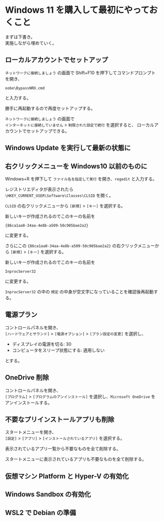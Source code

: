 # Windows 11 を購入して最初にやっておくこと

まずは下書き。  
実施しながら埋めていく。

## ローカルアカウントでセットアップ
`ネットワークに接続しましょう` の画面で Shift+F10 を押下してコマンドプロンプトを開き、
```
oobe\BypassNRO.cmd
```
と入力する。

勝手に再起動するので再度セットアップする。

`ネットワークに接続しましょう` の画面で  
`インターネットに接続していません` > `制限された設定で続行` を選択すると、
ローカルアカウントでセットアップできる。

## Windows Update を実行して最新の状態に

## 右クリックメニューを Windows10 以前のものに
Windows+R を押下して `ファイル名を指定して実行` を開き、`regedit` と入力する。

レジストリエディタが表示されたら  
`\HKEY_CURRENT_USER\Software\Classes\CLSID` を開く。

`CLSID` の右クリックメニューから `[新規]` > `[キー]` を選択する。

新しいキーが作成されるのでこのキーの名前を

```
{86ca1aa0-34aa-4e8b-a509-50c905bae2a2}
```

に変更する。

さらにこの `{86ca1aa0-34aa-4e8b-a509-50c905bae2a2}` の右クリックメニューから `[新規]` > `[キー]` を選択する。

新しいキーが作成されるのでこのキーの名前を

```
InprocServer32
```

に変更する。

`InprocServer32` の中の `規定` の中身が空文字になっていることを確認後再起動する。

## 電源プラン
コントロールパネルを開き、  
`[ハードウェアとサウンド]` > `[電源オプション]` > `[プラン設定の変更]` を選択し、

* ディスプレイの電源を切る: 30
* コンピュータをスリープ状態にする: 適用しない

とする。

## OneDrive 削除
コントロールパネルを開き、  
`[プログラム]` > `[プログラムのアンインストール]` を選択し、`Microsoft OneDrive` をアンインストールする。

## 不要なプリインストールアプリも削除
スタートメニューを開き、  
`[設定]` > `[アプリ]` > `[インストールされているアプリ]` を選択する。

表示されているアプリ一覧から不要なものを全て削除する。

スタートメニューに表示されているアプリも不要なものを全て削除する。

## 仮想マシン Platform と Hyper-V の有効化

## Windows Sandbox の有効化

## WSL2 で Debian の準備
